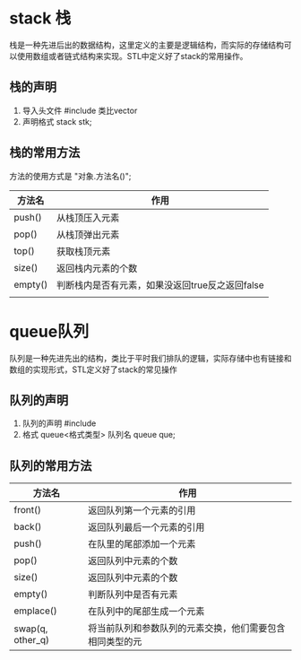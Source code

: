 # stack 栈
栈是一种先进后出的数据结构，这里定义的主要是逻辑结构，而实际的存储结构可以使用数组或者链式结构来实现。STL中定义好了stack的常用操作。
## 栈的声明
1. 导入头文件 #include<stack>  类比vector
2. 声明格式 stack<int> stk;
## 栈的常用方法
方法的使用方式是 "对象.方法名()";

| 方法名     | 作用                           |
|---------|------------------------------|
| push()  | 从栈顶压入元素                      |
| pop()   | 从栈顶弹出元素                      |
| top()   | 获取栈顶元素                       |
| size()  | 返回栈内元素的个数                    |
| empty() | 判断栈内是否有元素，如果没返回true反之返回false |
|         |                              |


# queue队列
队列是一种先进先出的结构，类比于平时我们排队的逻辑，实际存储中也有链接和数组的实现形式，STL定义好了stack的常见操作
## 队列的声明
1. 队列的声明 #include<queue>
2. 格式  queue<格式类型> 队列名 queue<int> que;

## 队列的常用方法

| 方法名              | 作用                           |
|------------------|------------------------------|
| front()          | 返回队列第一个元素的引用                 |
| back()           | 返回队列最后一个元素的引用                |
| push()           | 在队里的尾部添加一个元素                 |
| pop()            | 返回队列中元素的个数                   |
| size()           | 返回队列中元素的个数                   |
| empty()          | 判断队列中是否有元素                   |
| emplace()        | 在队列中的尾部生成一个元素                |
| swap(q, other_q) | 将当前队列和参数队列的元素交换，他们需要包含相同类型的元 |
